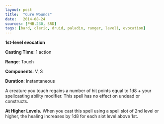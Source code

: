 ```yaml
---
layout: post
title:  "Cure Wounds"
date:   2014-08-24
sources: [PHB.230, SRD]
tags: [bard, cleric, druid, paladin, ranger, level1, evocation]
---
```


**1st-level evocation**

**Casting Time**: 1 action

**Range**: Touch

**Components**: V, S

**Duration**: Instantaneous

A creature you touch regains a number of hit points equal to 1d8 + your spellcasting ability modifier. This spell has no effect on undead or constructs.

**At Higher Levels.** When you cast this spell using a spell slot of 2nd level or higher, the healing increases by 1d8 for each slot level above 1st.
